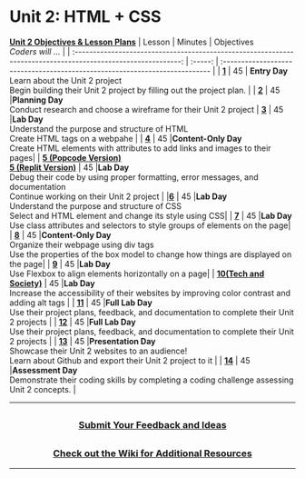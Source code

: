 # Unit 2: HTML + CSS 
[**Unit 2 Objectives & Lesson Plans**]()
|                                              Lesson                                                     | Minutes | Objectives<br> _Coders will ..._                                            |
| :-----------------------------------------------------------------------------------------------------------: | :-----: | :-------------------------------------------------------------------------- |
| [**1**](https://docs.google.com/presentation/d/1JvZgpIxsVr-j62U0FTkCb9ZXHoCrWtN3G4MJJhzfCcw/edit#slide=id.gddba4abcce_0_0) |   45    | **Entry Day**</br>Learn about the Unit 2 project</br>Begin building their Unit 2 project by filling out the project plan.                                       |
| [**2**](https://docs.google.com/presentation/d/1iMhqw_xUhqRdPW45X7quzlNuPbTJW7WSoDQ8KKV8sCY/edit#slide=id.gddba4abcce_0_0) |   45    |**Planning Day**</br> Conduct research and choose a wireframe for their Unit 2 project
| [**3**](https://docs.google.com/presentation/d/1fazXeWssc6DS1msKHKI4wY5ijF21TbjuB5I8anUUaMs/edit) |   45    |**Lab Day**</br> Understand the purpose and structure of HTML</br>Create HTML tags on a webpahe           |
| [**4**](https://docs.google.com/presentation/d/14Ql2g-I_uW6klFs0ZoNp7D-94-k4o6L9UMasnEFAScU/edit#slide=id.gddba4abcce_0_0) |   45    |**Content-Only Day**</br> Create HTML elements with attributes to add links and images to their pages|
| [**5 (Popcode Version)**](https://docs.google.com/presentation/d/1mGbKRLlRzv142dnGDYYkbp3Jh8efcxc28ZtCd7pyJ4o/edit#slide=id.gddba4abcce_0_0)</br>[**5 (Replit Version)**](https://docs.google.com/presentation/d/1d5P22sgDO_MweSiFrWFWpmlwQeOri_t0U_TCgp-KglA/edit) |   45    |**Lab Day**</br> Debug their code by using proper formatting, error messages, and documentation</br>Continue working on their Unit 2 project |
|[**6**](https://docs.google.com/presentation/d/1SJEi9hFJd9P9PFcpDjz4QTndKGpuj1DQHz_TTeJpkrQ/edit?usp=sharing) |   45    |**Lab Day**</br>Understand the purpose and structure of CSS</br>Select and HTML element and change its style using CSS|
| [**7**](https://docs.google.com/presentation/d/1HJfv18zsgUOcUqt6THCgRzReGU3QaUZ8UZI6wdTAzXo/edit#slide=id.gddba4abcce_0_0) |   45    |**Lab Day**</br>Use class attributes and selectors to style groups of elements on the page|
| [**8**](https://docs.google.com/presentation/d/1SQ-25V0Si9wKxRK9YlBhVKCKO1iGk4MS1SaK0t4S69U/edit#slide=id.gddba4abcce_0_0) |   45    |**Content-Only Day**</br>Organize their webpage using div tags</br>Use the properties of the box model to change how things are displayed on the page|
| [**9**](https://docs.google.com/presentation/d/1gn0Fj9Vgt7zUcMFdI0oY2kxeoMFRmnj4g9rU1iDeokM/edit#slide=id.gddba4abcce_0_0) |   45    |**Lab Day**</br>Use Flexbox to align elements horizontally on a page|
| [**10(Tech and Society)**](https://docs.google.com/presentation/d/1_VTCn9Ay6i7SaX8PFNh2S1JxDHcW0_swFo29LUi04rs/edit#slide=id.gddba4abcce_0_0) |   45    |**Lab Day**</br>Increase the accessibility of their websites by improving color contrast and adding alt tags |
| [**11**](https://docs.google.com/presentation/d/1jefBoUaftuZ-22JZ42fuNs7OHyVKMs9T9bL2hOB8WrM/edit#slide=id.gddba4abcce_0_0) |   45    |**Full Lab Day**</br>Use their project plans, feedback, and documentation to complete their Unit 2 projects |
| [**12**](https://docs.google.com/presentation/d/1mQvP55BWZiU4Cjk0fGa4pIuRiTnWo8DqZPuPMfHD33k/edit#slide=id.gddba4abcce_0_0) |   45    |**Full Lab Day**</br>Use their project plans, feedback, and documentation to complete their Unit 2 projects |
| [**13**](https://docs.google.com/presentation/d/1AQGsARL6qaL73MIvDvRtPQFlcUnX5Ov5c-cWrrSBxoM/edit#slide=id.gddba4abcce_0_0) |   45    |**Presentation Day**</br>Showcase their Unit 2 websites to an audience!</br> Learn about Github and export their Unit 2 project to it |
| [**14**]() |   45    |**Assessment Day**</br>Demonstrate their coding skills by completing a coding challenge assessing Unit 2 concepts. |


---
## <h3 align="center"><a href="https://docs.google.com/forms/d/e/1FAIpQLSeQPPd3u1y_vV9426DjRjgzQHrzsMAIbdsGCxEU5uRj3bTleQ/viewform?usp=sf_link">Submit Your Feedback and Ideas</a></h3>

## <h3 align="center"><a href="https://github.com/itscodenation/curriculum-21-22/wiki">Check out the Wiki for Additional Resources</a></h3>

---
